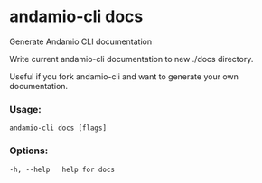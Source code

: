 # andamio-cli docs
Generate Andamio CLI documentation

Write current andamio-cli documentation to new ./docs directory.

  Useful if you fork andamio-cli and want to generate your own documentation.
  

### Usage:
```
andamio-cli docs [flags]

```

### Options:
```
-h, --help   help for docs
```

